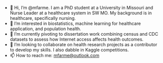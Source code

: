 - 👋 Hi, I’m @mfarme. I am a PhD student at a University in Missouri and Nurse Leader at a healthcare system in SW MO. My background is in healthcare, specifically nursing. 
- 👀 I’m interested in biostatistics, machine learning for healthcare application, and population health. 
- 🌱 I’m currently pivoting to dissertation work combining census and CDC datasets to assess how Internet access affects health outcomes.  
- 💞️ I’m looking to collaborate on health research projects as a contributor to develop my skills. I also dabble in Kaggle competitions. 
- 📫 How to reach me: mfarme@outlook.com

<!---
mfarme/mfarme is a ✨ special ✨ repository because its `README.md` (this file) appears on your GitHub profile.
You can click the Preview link to take a look at your changes.
--->
